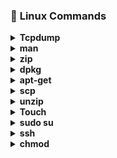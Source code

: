 
### :diamond_shape_with_a_dot_inside: <a name="Linux Commands">Linux Commands</a>

<details>
<summary><b>Tcpdump</b></summary>
- <b>tcpdump:</b> it is used to capture tcp/ip packets that transfered or received over a network on a specific interface. </br>
- <b>Examples</b> </br>
  * tcpdump -c 5 -i ens3, capture 5 packets on interface ens3 </br>
  * tcpdump -D, Display list of available interfaces on system. </br>
  * tcpdump -i ens3 tcp, only capture the tcp packets on interface ens3. </br>

</details>

<details>
<summary><b>man</b></summary>
- <b>man:</b>it is used to retrive information in manual & display it as a text output on your screen. </br>
- <b>Examples</b> </br>
  * man ifconfig, it will display manual of 'iconfig' command on screen. </br>
  * man tcpdump , it will display manual of 'tcpdump' command on screen. </br>
</details>

<details>
<summary><b>zip</b></summary>
- <b>Zip:</b>it is used to compress the files to reduce the size & also used as file package utility. </br>
- <b>Examples</b> </br>
  * zip myfile1.zip myfile.txt, it will create .zip file of myfile.txt file.</br>
  * zip -r newfolder.zip myfolder/, it will create .zip file of myfolder. </br>
</details>

<details>
<summary><b>dpkg</b></summary>
- <b>dpkg:</b>it is main package management program in debian & debian based system.it is used to install,build,remove & manage packages.</br>
- <b>Examples</b></br>
  * dpkg -i package_name.deb, it will install the package.</br>
  * dpkg -r package_name.deb, it will remove the package.</br>
  * dpkg -l ,it will show the list of installed packages.</br>
</details>

<details>
<summary><b>apt-get</b></summary>
- <b>Apt-get:</b>it is command line tool for working with APT software packages.<br>
- <b>Examples</b><br>
  * apt-get install git, it will install git package in your system.</br>
  * apt-get remove yum, it will remove yum package from your system.</br>
</details>

<details>
<summary><b>scp</b></summary>
- <b>Scp:</b>it allows files to be copied to,from or between different hosts.
- <b>Examples</b>
  * scp myfile.txt root@remotehost:/root, it will copy the file from local host to root directory of remotehost.
  * scp -r mydir root@remotehost:/Desktop, it will copy the whole directory from local host to Desktop of remotehost.
</details>

<details>
<summary><b>unzip</b></summary>
- <b>unzip:</b>it is used to extract compressed files in a zip archive.
- <b>Examples</b>
  * unzip myfile.zip, it will unzip the zip file.
  * unzip myfolder.zip, it will unzip the zip folder.
</details>

<details>
<summary><b>Touch</b></summary>
- <b>Touch:</b>it is used to change the file timestamps & also use to create empty files.
- <b>Examples</b>
  * touch -a myfile.txt, it will change the access of myfile.txt
  * touch -m myfile.txt, it will change the modify of myfile.txt
</details>

<details>
<summary><b>sudo su</b></summary>
- <b>Sudo su:</b>it prompt you to your username and password.
- <b>Examples</b>
  * sudo su root, it will prompt user to root.
  * sudo su baqir,it will prompt user to baqir.
</details>

<details>
<summary><b>ssh</b></summary>
- <b>ssh:</b>it provides a secure encrypted connection between two hosts over a network.
- <b>Examples</b>
  * ssh user@remotehost, it will connect you with remote host.
  * ssh -v user@remotehost, it will show you debugging on remotehost.
</details>

<details>
<summary><b>chmod</b></summary>
- <b>chmod:</b>it is used to change the permission of file.
- <b>Examples</b>
  * chmod 777 myfile.txt, it means you allow everyone to read,write & execute that file.
  * chmod 755 myfile.txt, it means you allow everyone to read and execute that file.
<details>

<details>
<summary><b>ping</b></summary>
 <b>ping:</b>it is used to check connectivity between two nodes.
  <b>Examples</b>
  * ping -c 10 172.30.222.151, it send 10 packets to 172.30.222.151
  * ping -i 5 google.com, it will wait 5 second before sending packets to ggogle.com
</details>

<details>
<summary><b>tar</b></summary>
 <b>tar:</b>it is used to create compressed archive files.
   <b>Examples</b>
  * tar -xvzf myfile.tar.gz, it will extract tar files out of tar.gz archive.
  * tar -xvzf myfile.tar.gz -C /Desktop ,it will extract tar files to specific folder.
</details>

<details>
<summary><b>top</b></summary>
 <b>top:</b>it is used to allow users to monitor processes and system resource usage on linux.
   <b>Examples</b>
  * top -u baqir ,it will show specific user 'baqir' processess & resource usages.
  * top -n 2 , top command refreshes untill you quit. running this command top will refresh only 2 times.
</details>

<details>
<summary><b>ifconfig</b></summary>
 <b>ifconfig:</b>it is used to initialize an interface, assign ip address to an interface & enable or disable interface on demand.          <b>Examples</b>
  * ifconfig ens3, it will show information of ens3 interface.
  * ifconfig ens8 up, it will enable interface ens8. 
</details>

<details>
<summary><b>grep</b></summary>
 <b>grep:</b> it processes text line by line & prints any lines which match a specified pattern.
   <b>Examples</b>
  * grep "baqir" myfile.txt ,it will search baqir in file.
 ..*grep -n “linux*” myfile.txt ,it will display line number which contain linux.
</details>

<details>
<summary><b>gcc</b></summary>
  <b>gcc:</b>it used for compilation of C code.
   <b>Examples</b>
 * gcc file.c , it will executes the complete compilation process and outputs an executable with name a.out in same directory.
 * gcc file.c -o main ,it will executes the complete compilation process & produce an output file with name ‘main’ in same directory.
</details>

<details>
<summary><b>ps</b></summary>
 <b>ps:</b>it is used to provide information about the currently runnning processes including their PID's.
   <b>Examples</b>
  * ps , it will display all processes running on current machine.
  * ps -fp 17796,18277 , it will make selection of mentioned PID's.
</details>

<details>
<summary><b>pkill</b></summary>
 <b>pkill:</b>it allows user to kill the program simply by specifying the name.
   <b>Examples</b>
  * pkill processname , it will kill the mentioned process.
  * pkill -f httpd ,  it will kill them all using -f option
</details>

<details>
<summary><b>find</b></summary>
<b>find:</b>it is used to find files & directories & perform subsequent operations on it.
  <b>Examples</b>
  * find . -name myfile.txt ,it will find the directory in which file exists.
  * find / -type d -name task, it will find all the directories with the name task.
</details>

<details>
<summary><b>history</b></summary>
 <b>history:</b>it is used to show user recently used commands.
   <b>Examples</b>
  * history 5 , it will display last 5 command which recently used.
  * history -c, it will clear all the commands whicha re recently used.
</details>

<details>
<summary><b>echo</b></summary>
<b>echo:</b>In bash & C shell echo command writes its arguments to standard output.
  <b>Examples</b>
  * echo "my name is baqir" , it will print the string on screen.
  * echo nameserver 8.8.8.8 >> myfile.txt ,it will write nameserver 8.8.8.8 in file.
</details>

<details>
<summary><b>export</b></summary>
 <b>export:</b>it marks an environment variable to be exported with any newly forked child processes.it allows child process to inherit all marked variables.
   <b>Examples</b>
  * export -p ,it will export all the variable of current shell.
  * export EDITOR=/usr/bin/vim , it will set vim as a text editor.
  </details>

<details>
<summary><b>passwd</b></summary>
 <b>passwd:</b>it is used to change the user password.
   <b>Examples</b>
  * sudo passwd baqir, it will change the password of user.
  * passwd -d baqir, it will delete the password of user.
</details>

<details>
<summary><b>iptables/b></summary>
 <b>iptables:</b>it is used to setup, maintain, & inspect the tables of ipv4 packet filter rules in linux kernal.
   <b>Examples</b>
  * iptables -F ,it will clean-up all the default rules, and existing rules
  * iptables -L ,it will list the default table rules.
</details>

<details>
<summary><b>insmod</summary>
 <b>insmod:</b>it is used to insert a module into the linux kernal.
   <b>Examples</b>
  * insmod dummy type="wpa" debug=1 , it will insert the module dummy to the kernal with two arguments type and debug.
  * insmod lp, it will insert the module lp to the kernal.
</details>

<details>
<summary><b>lsmod</b></summary>
 <b>lsmod:</b>it shows which loadable kernal modules are currently loaded.
  <b>Examples</b>
  * lsmod | grep ppdev ,it will display the information of ppdev module.
  * lsmod , it will display all the kernal modules of machine.
</details>

<details>
<summary><b>rmmod</b></summary>
 <b>rmmod:</b>it is used to unloads loadable modules from the running kernal.
   <b>Examples</b>
  * rmmod lp , it will remove kernal module lp.
  * rmmod ttm, it will remove kernal module ttm.
</details>

<details>
<summary><b>ls</b></summary>
  <b>ls:</b>it is used list all the files of current working directory.
   <b>Examples</b>
  * ls -a, it will list all the files including hidden files of current directory.
  * ls -ls Desktop/, it will list the Desktop inforamtion.
</details>
<details>
<summary><b>mv</b></summary> 
  <b>mv:</b>it is used to move files from one directory to another.
   <b>Examples</b>
  * mv myfile.txt /root/downloads, it will move file from current diectory to /root/downloads.
  ..*mv my*.txt /root/documents, it will move multiple files having name my from curent directoy to /root/documents.
</details>

<details>
<summary><b>cp</b></summary>
 <b>cp:</b>it is used to copy files from one directory to another.
   <b>Examples</b>
  * cp myfile.txt /root/downloads/newfile.txt, it will copy file to /root/downloads with rename 'newfile.txt'.
  * cp -n myfile.txt ~/root/Desktop/, it will not overwrite the existing file. 
</details>

<details>
<summary><b>rm</b></summary>
  <b>rm:</b>it is used to remove files & directories.
   <b>Examples</b>
  * rm myfile.txt, it will remove file.
  * rm -rf task, it will remove task directory.
</details>

<details>
<summary><b>mkdir</b></summary>
 <b>mkdir:</b>it is used to create new directory.an:it is used to retrive information in manual & display it as a text output on your screen.
   <b>Examples</b>
  * mkdir linux_dir, it will make new directory 'linux_dir' in current directory.
  * mkdir dir1 dir2 dir3, it will create multiple directories in current directory.
</details>

